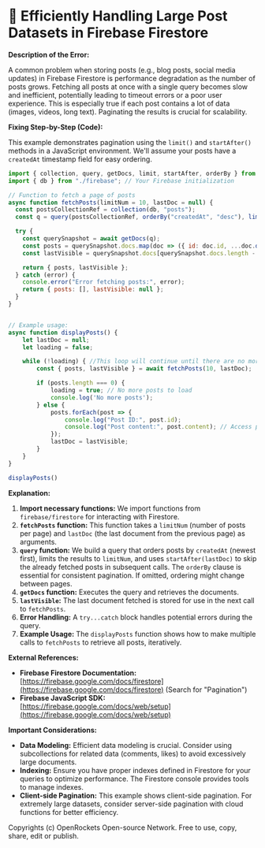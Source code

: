 # 🐞 Efficiently Handling Large Post Datasets in Firebase Firestore


**Description of the Error:**

A common problem when storing posts (e.g., blog posts, social media updates) in Firebase Firestore is performance degradation as the number of posts grows.  Fetching all posts at once with a single query becomes slow and inefficient, potentially leading to timeout errors or a poor user experience.  This is especially true if each post contains a lot of data (images, videos, long text).  Paginating the results is crucial for scalability.

**Fixing Step-by-Step (Code):**

This example demonstrates pagination using the `limit()` and `startAfter()` methods in a JavaScript environment.  We'll assume your posts have a `createdAt` timestamp field for easy ordering.


```javascript
import { collection, query, getDocs, limit, startAfter, orderBy } from "firebase/firestore";
import { db } from "./firebase"; // Your Firebase initialization

// Function to fetch a page of posts
async function fetchPosts(limitNum = 10, lastDoc = null) {
  const postsCollectionRef = collection(db, "posts");
  const q = query(postsCollectionRef, orderBy("createdAt", "desc"), limit(limitNum), lastDoc ? startAfter(lastDoc) : null);

  try {
    const querySnapshot = await getDocs(q);
    const posts = querySnapshot.docs.map(doc => ({ id: doc.id, ...doc.data() }));
    const lastVisible = querySnapshot.docs[querySnapshot.docs.length - 1]; // Get last document for next page

    return { posts, lastVisible };
  } catch (error) {
    console.error("Error fetching posts:", error);
    return { posts: [], lastVisible: null };
  }
}


// Example usage:
async function displayPosts() {
    let lastDoc = null;
    let loading = false;

    while (!loading) { //This loop will continue until there are no more posts to fetch
        const { posts, lastVisible } = await fetchPosts(10, lastDoc);

        if (posts.length === 0) {
            loading = true; // No more posts to load
            console.log('No more posts');
        } else {
            posts.forEach(post => {
                console.log("Post ID:", post.id);
                console.log("Post content:", post.content); // Access post data
            });
            lastDoc = lastVisible;
        }
    }
}

displayPosts()


```

**Explanation:**

1. **Import necessary functions:** We import functions from `firebase/firestore` for interacting with Firestore.
2. **`fetchPosts` function:** This function takes a `limitNum` (number of posts per page) and `lastDoc` (the last document from the previous page) as arguments.
3. **`query` function:**  We build a query that orders posts by `createdAt` (newest first), limits the results to `limitNum`, and uses `startAfter(lastDoc)` to skip the already fetched posts in subsequent calls. The `orderBy` clause is essential for consistent pagination. If omitted, ordering might change between pages.
4. **`getDocs` function:** Executes the query and retrieves the documents.
5. **`lastVisible`:**  The last document fetched is stored for use in the next call to `fetchPosts`.
6. **Error Handling:** A `try...catch` block handles potential errors during the query.
7. **Example Usage:** The `displayPosts` function shows how to make multiple calls to `fetchPosts` to retrieve all posts, iteratively.


**External References:**

* **Firebase Firestore Documentation:** [https://firebase.google.com/docs/firestore](https://firebase.google.com/docs/firestore)  (Search for "Pagination")
* **Firebase JavaScript SDK:** [https://firebase.google.com/docs/web/setup](https://firebase.google.com/docs/web/setup)

**Important Considerations:**

* **Data Modeling:**  Efficient data modeling is crucial. Consider using subcollections for related data (comments, likes) to avoid excessively large documents.
* **Indexing:** Ensure you have proper indexes defined in Firestore for your queries to optimize performance.  The Firestore console provides tools to manage indexes.
* **Client-side Pagination:** This example shows client-side pagination. For extremely large datasets, consider server-side pagination with cloud functions for better efficiency.

Copyrights (c) OpenRockets Open-source Network. Free to use, copy, share, edit or publish.

